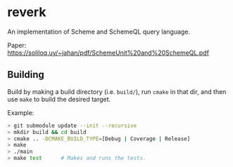 # reverk

An implementation of Scheme and SchemeQL query language.

Paper: https://soliloq.uy/~jahan/pdf/SchemeUnit%20and%20SchemeQL.pdf

## Building

Build by making a build directory (i.e. `build/`), run `cmake` in that dir, and then use `make` to build the desired target.

Example:

``` bash
> git submodule update --init --recursive
> mkdir build && cd build
> cmake .. -DCMAKE_BUILD_TYPE=[Debug | Coverage | Release]
> make
> ./main
> make test      # Makes and runs the tests.
```
